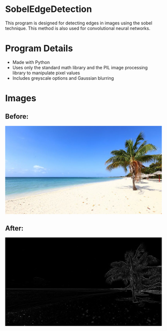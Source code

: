 # SobelEdgeDetection
This program is designed for detecting edges in images using the sobel technique. This method is also used for convolutional neural
networks.

# Program Details
- Made with Python
- Uses only the standard math library and the PIL image processing library to manipulate pixel values
- Includes greyscale options and Gaussian blurring

# Images

## Before:
![](https://github.com/BenHenderson09/SobelEdgeDetection/blob/master/images/beach.jpg)

## After:
![](https://github.com/BenHenderson09/SobelEdgeDetection/blob/master/images/edges.png)
